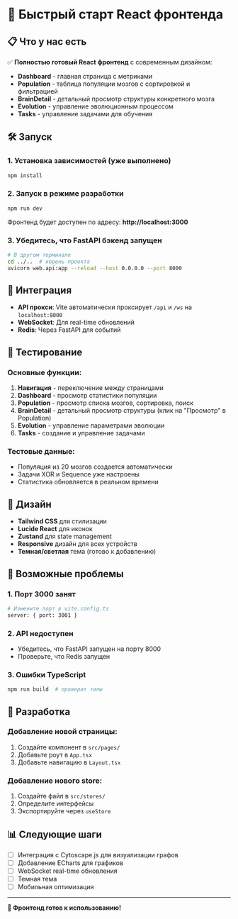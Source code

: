 # 🚀 Быстрый старт React фронтенда

## 📋 Что у нас есть

✅ **Полностью готовый React фронтенд** с современным дизайном:
- **Dashboard** - главная страница с метриками
- **Population** - таблица популяции мозгов с сортировкой и фильтрацией
- **BrainDetail** - детальный просмотр структуры конкретного мозга
- **Evolution** - управление эволюционным процессом
- **Tasks** - управление задачами для обучения

## 🛠️ Запуск

### 1. Установка зависимостей (уже выполнено)
```bash
npm install
```

### 2. Запуск в режиме разработки
```bash
npm run dev
```

Фронтенд будет доступен по адресу: **http://localhost:3000**

### 3. Убедитесь, что FastAPI бэкенд запущен
```bash
# В другом терминале
cd ../..  # корень проекта
uvicorn web.api:app --reload --host 0.0.0.0 --port 8000
```

## 🔗 Интеграция

- **API прокси**: Vite автоматически проксирует `/api` и `/ws` на `localhost:8000`
- **WebSocket**: Для real-time обновлений
- **Redis**: Через FastAPI для событий

## 📱 Тестирование

### Основные функции:
1. **Навигация** - переключение между страницами
2. **Dashboard** - просмотр статистики популяции
3. **Population** - просмотр списка мозгов, сортировка, поиск
4. **BrainDetail** - детальный просмотр структуры (клик на "Просмотр" в Population)
5. **Evolution** - управление параметрами эволюции
6. **Tasks** - создание и управление задачами

### Тестовые данные:
- Популяция из 20 мозгов создается автоматически
- Задачи XOR и Sequence уже настроены
- Статистика обновляется в реальном времени

## 🎨 Дизайн

- **Tailwind CSS** для стилизации
- **Lucide React** для иконок
- **Zustand** для state management
- **Responsive** дизайн для всех устройств
- **Темная/светлая** тема (готово к добавлению)

## 🚨 Возможные проблемы

### 1. Порт 3000 занят
```bash
# Измените порт в vite.config.ts
server: { port: 3001 }
```

### 2. API недоступен
- Убедитесь, что FastAPI запущен на порту 8000
- Проверьте, что Redis запущен

### 3. Ошибки TypeScript
```bash
npm run build  # проверит типы
```

## 🔧 Разработка

### Добавление новой страницы:
1. Создайте компонент в `src/pages/`
2. Добавьте роут в `App.tsx`
3. Добавьте навигацию в `Layout.tsx`

### Добавление нового store:
1. Создайте файл в `src/stores/`
2. Определите интерфейсы
3. Экспортируйте через `useStore`

## 📊 Следующие шаги

- [ ] Интеграция с Cytoscape.js для визуализации графов
- [ ] Добавление ECharts для графиков
- [ ] WebSocket real-time обновления
- [ ] Темная тема
- [ ] Мобильная оптимизация

---

**🎉 Фронтенд готов к использованию!**
